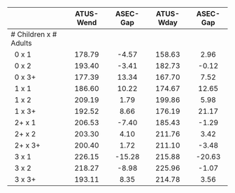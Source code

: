 
|                      |    ATUS-Wend |     ASEC-Gap |    ATUS-Wday |     ASEC-Gap |
| -------------------- | :----------: | :----------: | :----------: | :----------: |
| # Children x # Adults |              |              |              |              |
| &nbsp;&nbsp;0 x 1    |       178.79 |        -4.57 |       158.63 |         2.96 |
| &nbsp;&nbsp;0 x 2    |       193.40 |        -3.41 |       182.73 |        -0.12 |
| &nbsp;&nbsp;0 x 3+   |       177.39 |        13.34 |       167.70 |         7.52 |
| &nbsp;&nbsp;1 x 1    |       186.60 |        10.22 |       174.67 |        12.65 |
| &nbsp;&nbsp;1 x 2    |       209.19 |         1.79 |       199.86 |         5.98 |
| &nbsp;&nbsp;1 x 3+   |       192.52 |         8.66 |       176.19 |        21.17 |
| &nbsp;&nbsp;2+ x 1   |       206.53 |        -7.40 |       185.43 |        -1.29 |
| &nbsp;&nbsp;2+ x 2   |       203.30 |         4.10 |       211.76 |         3.42 |
| &nbsp;&nbsp;2+ x 3+  |       200.40 |         1.72 |       211.10 |        -3.48 |
| &nbsp;&nbsp;3 x 1    |       226.15 |       -15.28 |       215.88 |       -20.63 |
| &nbsp;&nbsp;3 x 2    |       218.27 |        -8.98 |       225.96 |        -1.07 |
| &nbsp;&nbsp;3 x 3+   |       193.11 |         8.35 |       214.78 |         3.56 |

